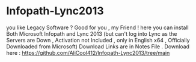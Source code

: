 # Infopath-Lync2013
you like Legacy Software ? Good for you , my Friend ! here you can install Both Microsoft Infopath and Lync 2013 (but can't log into Lync as the Servers are Down , Activation not Included , only in English x64 , Officially Downloaded from Microsoft)
Download Links are in Notes File . 
Download here : https://github.com/AliCool412/Infopath-Lync2013/tree/main
